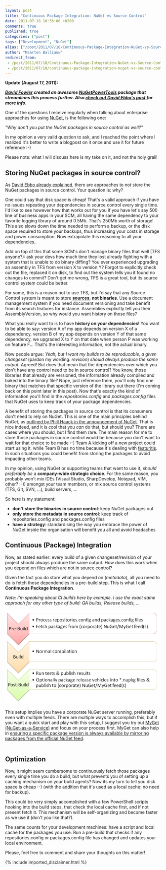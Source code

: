 ```yaml
---
layout: post
title: "Continuous Package Integration: NuGet vs Source Control"
date: 2011-07-18 10:36:00 +0200
comments: true
published: true
categories: ["post"]
tags: ["Development", "NuGet"]
alias: ["/post/2011/07/18/Continuous-Package-Integration-NuGet-vs-Source-Control.aspx", "/post/2011/07/18/continuous-package-integration-nuget-vs-source-control.aspx"]
author: "Maarten Balliauw"
redirect_from:
 - /post/2011/07/18/Continuous-Package-Integration-NuGet-vs-Source-Control.aspx.html
 - /post/2011/07/18/continuous-package-integration-nuget-vs-source-control.aspx.html
---
```


<p><strong>Update (August 17, 2011):</strong></p>
<p><strong><em><a href="http://twitter.com/#!/davidfowl" target="_blank">David Fowler</a> created an awesome <a href="https://github.com/davidfowl/NuGetPowerTools" target="_blank">NuGetPowerTools</a> package that streamlines this process further. Also <a href="http://blog.davidebbo.com/2011/08/easy-way-to-set-up-nuget-to-restore.html" target="_blank">check out David Ebbo's post</a> for more info.</em></strong></p>
<p>One of the questions I receive regularly when talking about enterprise approaches for using&nbsp;<a href="http://www.nuget.org" target="_blank">NuGet</a>, is the following one:</p>
<p><em>"Why don't you put the NuGet packages in source control as well?"</em></p>
<p>In my opinion a very valid question to ask, and I reached the point where I realized it's better to write a blogpost on it once and use it for future reference :-)</p>
<p>Please note: what I will discuss here is my take on it, and not the holy grail!</p>
<h2>Storing NuGet packages in source control?</h2>
<p>As <a href="http://blog.davidebbo.com/2011/03/using-nuget-without-committing-packages.html" target="_blank">David Ebbo already explained</a>, there are approaches to not store the NuGet packages in source control. Your question is: why?</p>
<p>One could say that disk space is cheap! That's a valid approach if you have no issues repeating your dependencies in source control every single time. I'd like to see however how that works out for you if you have let's say 500 line of business apps in your SCM, all having the same dependency to your favorite logging library of around 0.5Mb. That's 250Mb worth of storage! This also slows down the time needed to perform a backup, or the disk space required to store your backups, thus increasing your costs in storage and power consumption. Now extrapolate this reasoning to all your dependencies..</p>
<p>Add on top of this that some SCM's don't manage binary files that well (TFS anyone?): ask your devs how much time they lost already fighting with a system that is unable to do binary diffing? You ever experienced upgrading an assembly in TFS from version X to version Y? Forgot to explicitly check out the file, replaced it on disk, to find out the system tells you it found no changes to commit? Don't get me wrong, TFS is a great tool, but its source control system could be better.</p>
<p>For some, this is a reason not to use TFS, but I'd say that any Source Control system is meant to store <span style="font-weight: bold; text-decoration: underline;">sources</span>, <strong>not binaries</strong>. Use a document management system if you need document versioning and take benefit from its search features for instance. Assemblies explicitly tell you their AssemblyVersion, so why would you want history on those files?</p>
<p>What you really want to is to have <strong>history on your dependencies</strong>! You want to be able to say: version A of my app depends on version X of a dependency, version B of my app depends on version Y of that same dependency, we upgraded X to Y on that date when person P was working on feature F... That's the interesting information, not the actual binary.</p>
<p>Now people argue: <em>Yeah, but I want my builds to be reproducable, a given changeset </em>(pardon my wording: <em>revision</em>)<em>&nbsp;should always produce the same output.</em>&nbsp;Agreed! But does that mean that the dependencies over which you don't have any control need to be in source control? You know, those libraries that already are versioned, the information already compiled and baked into the binary file? Nope, just reference them, you'll only find one binary that matches that specific version of the library out there (I'm coming back on this point later in this post). Now that's exactly the kind of information you'll find in the&nbsp;<em>repositories.config</em>&nbsp;and <em>packages.config</em>&nbsp;files that NuGet uses to keep track of your package dependencies.</p>
<p>A benefit of storing the packages in source control is that its consumers don't need to rely on NuGet. This is one of the main principles behind NuGet, as <a href="http://haacked.com/archive/2010/10/06/introducing-nupack-package-manager.aspx" target="_blank">outlined by Phill Haack in the announcement of NuGet</a>. That is nice indeed, and it is cool that you <em>can</em>&nbsp;do that, but should you?&nbsp;There are cases where you should, but I find them rare.&nbsp;The main reason for me to store those packages in source control would be because you don't want to wait for that choice to be made :-) Team A kicking off a new project could start using it, while Team B has no time because it's dealing with <a href="http://en.wikipedia.org/wiki/Feature_creep" target="_blank">featuritis</a>. In such situations you could benefit from storing the packages to avoid impacting other teams.&nbsp;</p>
<p>In my opinion, using NuGet or supporting teams that want to use it,&nbsp;<em>should preferably be</em>&nbsp;a <strong>company-wide strategic choice</strong>. For the same reason, you probably won't mix IDEs (Visual Studio, SharpDevelop, Notepad, VIM, other? :-)) amongst your team members, or mix source control systems (TFS, Git, SVN, ...), build servers, ...</p>
<p>So here is my statement:</p>
<ul>
<li><strong>don't store the binaries in source control</strong>: keep NuGet packages out</li>
<li><strong>only store the metadata in source control</strong>: keep track of repositories.config and packages.config files</li>
<li><strong>have a strategy</strong>: standardising the way you embrace the power of NuGet inside the organisation will benefit you all and avoid headaches</li>
</ul>
<h2>Continuous (Package) Integration</h2>
<p>Now, as stated earlier: every build of a given changeset/revision of your project should always produce the same output. How does this work when you depend on files which are not in source control?</p>
<p>Given the fact you do store what you depend on (<em>metadata</em>), all you need to do is fetch those dependencies in a pre-build step. This is what I call <strong>Continuous Package Integration</strong>.</p>
<p><em>Note: I'm speaking about CI builds here by example. I use the exact same approach for any other type of build: QA builds, Release builds, ...</em></p>
<div style="display: inline-block;"><img style="width: 600px;" src="/images/2012/2/CPI.png" alt="" /></div>
<p>This setup implies you have a corporate NuGet server running, preferably even with multiple feeds. There are multiple ways to accomplish this, but if you want a quick start and play with this setup, I suggest you try out <a href="http://www.myget.org" target="_blank">MyGet (NuGet-as-a-Service)</a> and focus on your process first.&nbsp;MyGet can also help in <a href="http://blog.maartenballiauw.be/post/2011/07/15/Copy-packages-from-one-NuGet-feed-to-another.aspx" target="_blank">ensuring a specific package version is always available by mirroring packages from the official NuGet feed</a>.<br /><img src="http://www.myget.org/Content/themes/myget/logo.png" alt="" /></p>
<h2>Optimization</h2>
<p>Now, it might seem cumbersome to continuously fetch those packages every single time you do a build, but what prevents you of setting up a caching mechanism on your build agents? Now its my turn to tell you disk space is cheap :-) (with the addition that it's used as a local cache: no need for backup).</p>
<p>This could be very simply accomplished with a few PowerShell scripts hooking into the build steps, that check the local cache first, and if not present fetch it. This mechanism will be self-organizing and become faster as we use it (don't you like that?).</p>
<p>The same counts for your development machines: have a script and local cache for the packages you use. Run a pre-build that checks if any repositories.config or packages.config file has changed and updates your local environment.</p>
<p>Please, feel free to comment and share your thoughts on this matter!</p>

{% include imported_disclaimer.html %}

